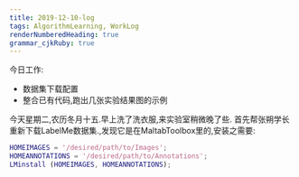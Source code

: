 ```yaml
---
title: 2019-12-10-log 
tags: AlgorithmLearning, WorkLog
renderNumberedHeading: true
grammar_cjkRuby: true
---
```

今日工作:
* 数据集下载配置
* 整合已有代码,跑出几张实验结果图的示例

今天星期二,农历冬月十五.早上洗了洗衣服,来实验室稍微晚了些.
首先帮张朔学长重新下载LabelMe数据集.,发现它是在MaltabToolbox里的,安装之需要:
```matlab
HOMEIMAGES = '/desired/path/to/Images';
HOMEANNOTATIONS = '/desired/path/to/Annotations';
LMinstall (HOMEIMAGES, HOMEANNOTATIONS);
```
